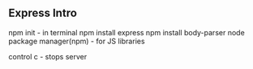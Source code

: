 ## Express Intro

npm init - in terminal
npm install express
npm install body-parser
node package manager(npm) - for JS libraries

control c - stops server
